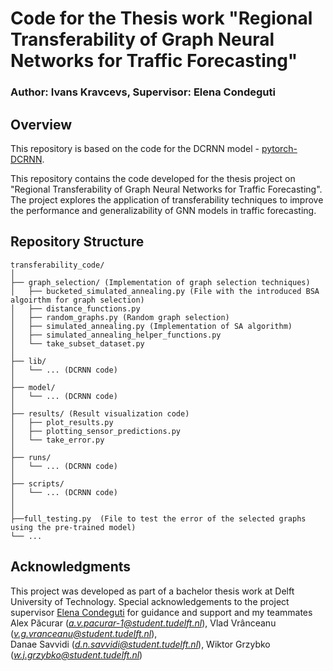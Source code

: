 
# Code for the Thesis work "Regional Transferability of Graph Neural Networks for Traffic Forecasting"

### Author: Ivans Kravcevs, Supervisor: Elena Condeguti

## Overview

This repository is based on the code for the DCRNN model - [pytorch-DCRNN](https://github.com/xlwang233/pytorch-DCRNN).

This repository contains the code developed for the thesis project on "Regional Transferability of Graph Neural Networks for Traffic Forecasting". The project explores the application of transferability techniques to improve the performance and generalizability of GNN models in traffic forecasting.

## Repository Structure

```
transferability_code/
│
├── graph_selection/ (Implementation of graph selection techniques)
│   ├── bucketed_simulated_annealing.py (File with the introduced BSA algoirthm for graph selection)
│   ├── distance_functions.py 
│   ├── random_graphs.py (Random graph selection)
│   ├── simulated_annealing.py (Implementation of SA algorithm)
│   ├── simulated_annealing_helper_functions.py
│   └── take_subset_dataset.py
│
├── lib/
│   └── ... (DCRNN code)
│
├── model/
│   └── ... (DCRNN code)
│
├── results/ (Result visualization code)
│   ├── plot_results.py
│   ├── plotting_sensor_predictions.py
│   └── take_error.py
│
├── runs/
│   └── ... (DCRNN code)
│
├── scripts/
│   └── ... (DCRNN code)
│
│
├──full_testing.py  (File to test the error of the selected graphs using the pre-trained model)
└── ...
```

## Acknowledgments

This project was developed as part of a bachelor thesis work at Delft University of Technology. Special acknowledgements to the project supervisor [Elena Condeguti](https://www.tudelft.nl/ewi/over-de-faculteit/afdelingen/intelligent-systems/interactive-intelligence/people/current-group-members/elena-congeduti) for guidance and support and my teammates 
Alex Păcurar	(*a.v.pacurar-1@student.tudelft.nl*), 
Vlad Vrânceanu	(*v.g.vranceanu@student.tudelft.nl*),	
Danae Savvidi	(*d.n.savvidi@student.tudelft.nl*),
Wiktor Grzybko	(*w.j.grzybko@student.tudelft.nl*)